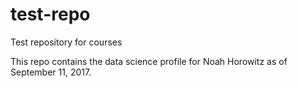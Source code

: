 # test-repo
Test repository for courses

This repo contains the data science profile for Noah Horowitz as of September 11, 2017.
